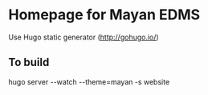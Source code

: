 Homepage for Mayan EDMS
=======================

Use Hugo static generator (http://gohugo.io/)

To build
--------
hugo server --watch --theme=mayan -s website
